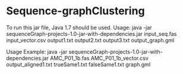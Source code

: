 # Sequence-graphClustering
To run this jar file, Java 1.7 should be used.
Usage:
java -jar sequenceGraph-projects-1.0-jar-with-dependencies.jar input_seq.fas input_vector.csv output1.txt output2.txt 
output3.txt output_graph.gml

Usage Example:
java -jar sequenceGraph-projects-1.0-jar-with-dependencies.jar AMC_P01_1b.fas AMC_P01_1b_vector.csv 
output_aligned1.txt trueSame1.txt falseSame1.txt graph.gml
